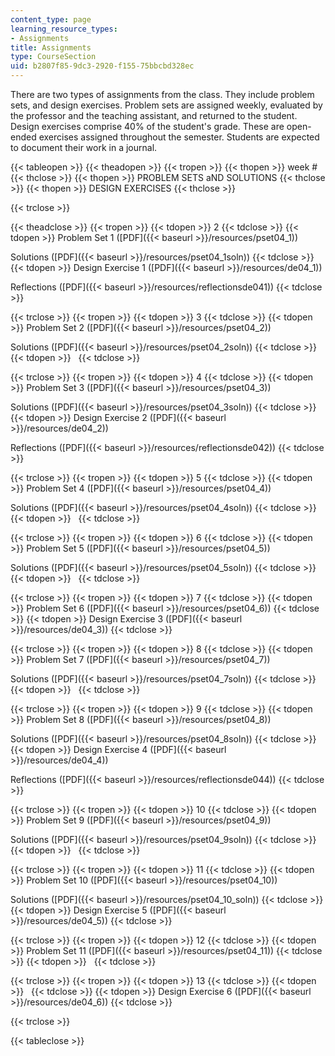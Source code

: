 ```yaml
---
content_type: page
learning_resource_types:
- Assignments
title: Assignments
type: CourseSection
uid: b2807f85-9dc3-2920-f155-75bbcbd328ec
---
```


There are two types of assignments from the class. They include problem sets, and design exercises. Problem sets are assigned weekly, evaluated by the professor and the teaching assistant, and returned to the student. Design exercises comprise 40% of the student's grade. These are open-ended exercises assigned throughout the semester. Students are expected to document their work in a journal.

{{< tableopen >}}
{{< theadopen >}}
{{< tropen >}}
{{< thopen >}}
week #
{{< thclose >}}
{{< thopen >}}
PROBLEM SETS aND SOLUTIONS
{{< thclose >}}
{{< thopen >}}
DESIGN EXERCISES
{{< thclose >}}

{{< trclose >}}

{{< theadclose >}}
{{< tropen >}}
{{< tdopen >}}
2
{{< tdclose >}}
{{< tdopen >}}
Problem Set 1 ([PDF]({{< baseurl >}}/resources/pset04_1))  
  
Solutions ([PDF]({{< baseurl >}}/resources/pset04_1soln))
{{< tdclose >}}
{{< tdopen >}}
Design Exercise 1 ([PDF]({{< baseurl >}}/resources/de04_1))  
  
Reflections ([PDF]({{< baseurl >}}/resources/reflectionsde041))
{{< tdclose >}}

{{< trclose >}}
{{< tropen >}}
{{< tdopen >}}
3
{{< tdclose >}}
{{< tdopen >}}
Problem Set 2 ([PDF]({{< baseurl >}}/resources/pset04_2))  
  
Solutions ([PDF]({{< baseurl >}}/resources/pset04_2soln))
{{< tdclose >}}
{{< tdopen >}}
 
{{< tdclose >}}

{{< trclose >}}
{{< tropen >}}
{{< tdopen >}}
4
{{< tdclose >}}
{{< tdopen >}}
Problem Set 3 ([PDF]({{< baseurl >}}/resources/pset04_3))  
  
Solutions ([PDF]({{< baseurl >}}/resources/pset04_3soln))
{{< tdclose >}}
{{< tdopen >}}
Design Exercise 2 ([PDF]({{< baseurl >}}/resources/de04_2))  
  
Reflections ([PDF]({{< baseurl >}}/resources/reflectionsde042))
{{< tdclose >}}

{{< trclose >}}
{{< tropen >}}
{{< tdopen >}}
5
{{< tdclose >}}
{{< tdopen >}}
Problem Set 4 ([PDF]({{< baseurl >}}/resources/pset04_4))  
  
Solutions ([PDF]({{< baseurl >}}/resources/pset04_4soln))
{{< tdclose >}}
{{< tdopen >}}
 
{{< tdclose >}}

{{< trclose >}}
{{< tropen >}}
{{< tdopen >}}
6
{{< tdclose >}}
{{< tdopen >}}
Problem Set 5 ([PDF]({{< baseurl >}}/resources/pset04_5))  
  
Solutions ([PDF]({{< baseurl >}}/resources/pset04_5soln))
{{< tdclose >}}
{{< tdopen >}}
 
{{< tdclose >}}

{{< trclose >}}
{{< tropen >}}
{{< tdopen >}}
7
{{< tdclose >}}
{{< tdopen >}}
Problem Set 6 ([PDF]({{< baseurl >}}/resources/pset04_6))
{{< tdclose >}}
{{< tdopen >}}
Design Exercise 3 ([PDF]({{< baseurl >}}/resources/de04_3))
{{< tdclose >}}

{{< trclose >}}
{{< tropen >}}
{{< tdopen >}}
8
{{< tdclose >}}
{{< tdopen >}}
Problem Set 7 ([PDF]({{< baseurl >}}/resources/pset04_7))  
  
Solutions ([PDF]({{< baseurl >}}/resources/pset04_7soln))
{{< tdclose >}}
{{< tdopen >}}
 
{{< tdclose >}}

{{< trclose >}}
{{< tropen >}}
{{< tdopen >}}
9
{{< tdclose >}}
{{< tdopen >}}
Problem Set 8 ([PDF]({{< baseurl >}}/resources/pset04_8))  
  
Solutions ([PDF]({{< baseurl >}}/resources/pset04_8soln))
{{< tdclose >}}
{{< tdopen >}}
Design Exercise 4 ([PDF]({{< baseurl >}}/resources/de04_4))  
  
Reflections ([PDF]({{< baseurl >}}/resources/reflectionsde044))
{{< tdclose >}}

{{< trclose >}}
{{< tropen >}}
{{< tdopen >}}
10
{{< tdclose >}}
{{< tdopen >}}
Problem Set 9 ([PDF]({{< baseurl >}}/resources/pset04_9))  
  
Solutions ([PDF]({{< baseurl >}}/resources/pset04_9soln))
{{< tdclose >}}
{{< tdopen >}}
 
{{< tdclose >}}

{{< trclose >}}
{{< tropen >}}
{{< tdopen >}}
11
{{< tdclose >}}
{{< tdopen >}}
Problem Set 10 ([PDF]({{< baseurl >}}/resources/pset04_10))  
  
Solutions ([PDF]({{< baseurl >}}/resources/pset04_10_soln))
{{< tdclose >}}
{{< tdopen >}}
Design Exercise 5 ([PDF]({{< baseurl >}}/resources/de04_5))
{{< tdclose >}}

{{< trclose >}}
{{< tropen >}}
{{< tdopen >}}
12
{{< tdclose >}}
{{< tdopen >}}
Problem Set 11 ([PDF]({{< baseurl >}}/resources/pset04_11))
{{< tdclose >}}
{{< tdopen >}}
 
{{< tdclose >}}

{{< trclose >}}
{{< tropen >}}
{{< tdopen >}}
13
{{< tdclose >}}
{{< tdopen >}}
 
{{< tdclose >}}
{{< tdopen >}}
Design Exercise 6 ([PDF]({{< baseurl >}}/resources/de04_6))
{{< tdclose >}}

{{< trclose >}}

{{< tableclose >}}